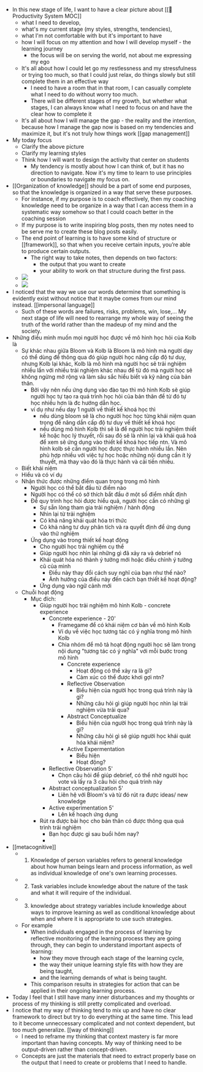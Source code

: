- In this new stage of life, I want to have a clear picture about [[🧭Productivity System MOC]]
    - what I need to develop, 
    - what's my current stage (my styles, strengths, tendencies),
    - what I'm not comfortable with but it's important to have
    - how I will focus on my attention and how I will develop myself - the learning journey
        - the focus will be on serving the world, not about me expressing my ego
    -  It's all about how I could let go my restlessness and my stressfulness or trying too much, so that I could just relax, do things slowly but still complete them in an effective way
        - I need to have a room that in that room, I can casually complete what I need to do without worry too much. 
        - There will be different stages of my growth, but whether what stages, I can always know what I need to focus on and have the clear how to complete it
    - It's all about how I will manage the gap - the reality and the intention, because how I manage the gap now is based on my tendencies and maximize it, but it's not truly how things work [[gap management]]
- My today focus
    - Clarify the above picture
    - Clarify my learning styles
    - Think how I will want to design the activity that center on students
        - My tendency is mostly about how I can think of, but it has no direction to navigate. Now it's my time to learn to use principles or boundaries to navigate my focus on.
- [[Organization of knowledge]] should be a part of some end purposes, so that the knowledge is organized in a way that serve these purposes.
    - For instance, if my purpose is to coach effectively, then my coaching knowledge need to be organize in a way that I can access them in a systematic way somehow so that I could coach better in the coaching session
    - If my purpose is to write inspiring blog posts, then my notes need to be serve me to create these blog posts easily.
    - The end point of learning is to have some kind of structure or [[framework]], so that when you receive certain inputs, you’re able to produce certain outputs.
        - The right way to take notes, then depends on two factors: 
            - the output that you want to create
            - your ability to work on that structure during the first pass.
    - ![](https://www.scotthyoung.com/blog/wp-content/uploads/2021/01/complex_blog.png)
    - ![](https://www.scotthyoung.com/blog/wp-content/uploads/2021/01/diverse-narrow_blog2.png)
- I noticed that the way we use our words determine that something is evidently exist without notice that it maybe comes from our mind instead. [[impersonal language]]
    - Such of these words are failures, risks, problems, win, lose,... My next stage of life will need to rearrange my whole way of seeing the truth of the world rather than the madeup of my mind and the society.
- Những điều mình muốn mọi người học được về mô hình học hỏi của Kolb là
    - Sự khác nhau giữa Bloom và Kolb là Bloom là mô hình mà người dạy có thể dùng để thông qua đó giúp người học nâng cấp độ tư duy, nhưng Kolb lại khác, Kolb là mô hình mà người học sẽ trải nghiệm nhiều lần với nhiều trải nghiệm khác nhau để từ đó mà người học sẽ không ngừng mở rộng và làm sâu sắc hiểu biết và kỹ năng của bản thân.
        - Bởi vậy nên nếu ứng dụng vào đào tạo thì mô hình Kolb sẽ giúp người học tự tạo ra quá trình học hỏi của bản thân để từ đó tự học nhiều hơn là đc hướng dẫn học.
        - ví dụ như nếu dạy 1 người về thiết kế khoá học thì
            - nếu dùng bloom sẽ là cho người học học từng khái niệm quan trọng để nâng dần cấp độ tư duy về thiết kế khoá học
            - nếu dùng mô hình Kolb thì sẽ là để người học trải nghiệm thiết kế hoặc học lý thuyết, rồi sau đó sẽ là nhìn lại và khái quá hoá để xem sẽ ứng dụng vào thiết kế khoá học tiếp ntn. Và mô hình kolb sẽ cần người học được thực hành nhiều lần. Nên phù hợp nhiều với việc tự học hoặc những nội dung cần ít lý thuyết, mà thay vào đó là thực hành và cải tiến nhiều.
    - Biết khái niệm
    - Hiểu và có ví dụ
    - Nhận thức được những điểm quan trọng trong mô hình
        - Người học có thể bắt đầu từ điểm nào
        - Người học có thể có sở thích bắt đầu ở một số điểm nhất định
        - Để quy trình học hỏi được hiểu quả, người học cần có những gì
            - Sự sẵn lòng tham gia trải nghiệm / hành động
            - Nhìn lại từ trải nghiệm
            - Có khả năng khái quát hóa tri thức
            - Có khả năng tư duy phân tích và ra quyết định để ứng dụng vào thử nghiệm
        - Ứng dụng vào trong thiết kế hoạt động
            - Cho người học trải nghiệm cụ thể
            - Giúp người học nhìn lại những gì đã xảy ra và debrief nó
            - Khái quát hóa nó thành ý tưởng mới hoặc điều chỉnh ý tưởng cũ của mình
                - Điều này thay đổi cách suy nghĩ của bạn như thế nào?
                - Ảnh hưởng của điều này đến cách bạn thiết kế hoạt động?
            - Ứng dụng vào ngữ cảnh mới
    - Chuỗi hoạt động
        - Mục đích:
            - Giúp người học trải nghiệm mô hình Kolb - concrete experience
                - Concrete experience - 20'
                    - Framegame để có khái niệm cơ bản về mô hình Kolb 
                    - Ví dụ về việc học tương tác có ý nghĩa trong mô hình Kolb
                    - Chia nhóm để mô tả hoạt động người học sẽ làm trong nội dung "tương tác có ý nghĩa" với mỗi bước trong mô hình
                        - Concrete experience 
                            - Hoạt động có thể xảy ra là gì?
                            - Cảm xúc có thể được khơi gợi ntn?
                        - Reflective Observation
                            - Biểu hiện của người học trong quá trình này là gì?
                            - Những câu hỏi gì giúp người học nhìn lại trải nghiệm vừa trải qua?
                        - Abstract Conceptualize
                            - Biểu hiện của người học trong quá trình này là gì?
                            - Những câu hỏi gì sẽ giúp người học khái quát hóa khái niệm?
                        - Active Expermentation
                            - Biểu hiện 
                            - Hoạt động?
                -  Reflective Observation 5'
                    - Chọn câu hỏi để giúp debrief, có thể nhờ người học vote và lấy ra 3 câu hỏi cho quá trình này
                - Abstract conceptualization 5' 
                    - Liên hệ với Bloom's và từ đó rút ra được ideas/ new knowledge
                - Active experimentation 5'
                    - Lên kế hoạch ứng dụng
            - Rút ra được bài học cho bản thân có được thông qua quá trình trải nghiệm
                - Bạn học được gì sau buổi hôm nay?
                - 
- [[metacognitive]]
    - 1) Knowledge of person variables refers to general knowledge about how human beings learn and process information, as well as individual knowledge of one's own learning processes. 
    - 2) Task variables include knowledge about the nature of the task and what it will require of the individual.
    -  3) knowledge about strategy variables include knowledge about ways to improve learning as well as conditional knowledge about when and where it is appropriate to use such strategies.
    - For example
        - When individuals engaged in the process of learning by reflective monitoring of the learning process they are going through, they can begin to understand important aspects of learning: 
            - how they move through each stage of the learning cycle, 
            - the way their unique learning style fits with how they are being taught,
            - and the learning demands of what is being taught. 
        - This comparison results in strategies for action that can be applied in their ongoing learning process.
- Today I feel that I still have many inner disturbances and my thoughts or process of my thinking is still pretty complicated and overload. 
- I notice that my way of thinking tend to mix up and have no clear framework to direct but try to do everything at the same time. This lead to it become unneccessary complicated and not context dependent, but too much generalize. [[way of thinking]]
    -  I need to reframe my thinking that context mastery is far more important than having concepts. My way of thinking need to be output-driven rather than concept-driven.
    - Concepts are just the materials that need to extract properly base on the output that I need to create or problems that I need to handle.

